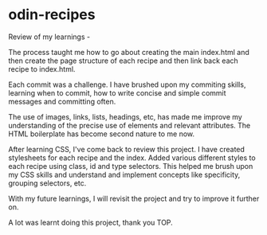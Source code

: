 # odin-recipes

Review of my learnings - 

The process taught me how to go about creating the main index.html and then create the page structure of each recipe and then link back each recipe to index.html.

Each commit was a challenge. I have brushed upon my commiting skills, learning when to commit, how to write concise and simple commit messages and committing often.

The use of images, links, lists, headings, etc, has made me improve my understanding of the precise use of elements and relevant attributes. The HTML boilerplate has become second nature to me now.

After learning CSS, I've come back to review this project. I have created stylesheets for each recipe and the index. Added various different styles to each recipe using class, id and type selectors. This helped me brush upon my CSS skills and understand and implement concepts like specificity, grouping selectors, etc.

With my future learnings, I will revisit the project and try to improve it further on.

A lot was learnt doing this project, thank you TOP.